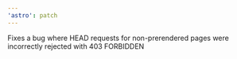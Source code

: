 ```yaml
---
'astro': patch
---
```


Fixes a bug where HEAD requests for non-prerendered pages were incorrectly rejected with 403 FORBIDDEN
